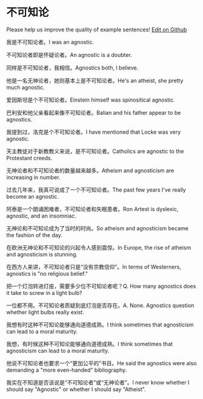 # 不可知论

Please help us improve the quality of example sentences! [Edit on Github](https://github.com/jiyushe/jiyu-example-sentence-source/blob/main/chinese/bukezhilun.md)

<p><span class="chinese">我是不可知论者。</span><span class="english">I was an agnostic.</span></p>

<p><span class="chinese">不可知论者即是怀疑论者。</span><span class="english">An agnostic is a doubter.</span></p>

<p><span class="chinese">同样是不可知论者，我相信。</span><span class="english">Agnostics both, I believe.</span></p>

<p><span class="chinese">他是一名无神论者，她则基本上是不可知论者。</span><span class="english">He's an atheist, she pretty much agnostic.</span></p>

<p><span class="chinese">爱因斯坦是个不可知论者。</span><span class="english">Einstein himself was spinositical agnostic.</span></p>

<p><span class="chinese">巴利安和他父亲看起来像不可知论者。</span><span class="english">Balian and his father appear to be agnostics.</span></p>

<p><span class="chinese">我提到过，洛克是个不可知论者。</span><span class="english">I have mentioned that Locke was very agnostic.</span></p>

<p><span class="chinese">天主教徒对于新教教义来说，是不可知论者。</span><span class="english">Catholics are agnostic to the Protestant creeds.</span></p>

<p><span class="chinese">无神论者和不可知论者的数量越来越多。</span><span class="english">Atheism and agnosticism are increasing in number.</span></p>

<p><span class="chinese">过去几年来，我真可说成了一个不可知论者。</span><span class="english">The past few years I've really become an agnostic.</span></p>

<p><span class="chinese">阿泰是一个朗诵困难者，不可知论者和失眠患者。</span><span class="english">Ron Artest is dyslexic, agnostic, and an insomniac.</span></p>

<p><span class="chinese">无神论和不可知论成为了当时的时尚。</span><span class="english">So atheism and agnosticism became the fashion of the day.</span></p>

<p><span class="chinese">在欧洲无神论和不可知论的兴起令人感到震惊。</span><span class="english">In Europe, the rise of atheism and agnosticism is stunning.</span></p>

<p><span class="chinese">在西方人来讲，不可知论者只是“没有宗教信仰”。</span><span class="english">In terms of Westerners, agnostics is "no religious belief."</span></p>

<p><span class="chinese">把一个灯泡转进灯座，需要多少位不可知论者呢？</span><span class="english">Q. How many agnostics does it take to screw in a light bulb?</span></p>

<p><span class="chinese">一位都不用。不可知论者质疑到底灯泡是否存在。</span><span class="english">A. None. Agnostics question whether light bulbs really exist.</span></p>

<p><span class="chinese">我想有时这种不可知论能够通向道德成熟。</span><span class="english">I think sometimes that agnosticism can lead to a moral maturity.</span></p>

<p><span class="chinese">我想，有时候这种不可知论能够通向道德成熟。</span><span class="english">I think sometimes that agnosticism can lead to a moral maturity.</span></p>

<p><span class="chinese">他说不可知论者也要求一个“更加公平的”书目。</span><span class="english">He said the agnostics were also demanding a "more even-handed" bibliography.</span></p>

<p><span class="chinese">我实在不知道是否该说是“不可知论者”或“无神论者”。</span><span class="english">I never know whether I should say "Agnostic" or whether I should say "Atheist".</span></p>

